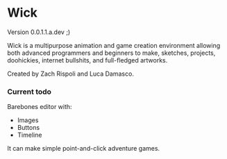 # Wick

Version 0.0.1.1.a.dev ;) 

Wick is a multipurpose animation and game creation environment allowing both advanced programmers and beginners to make, sketches, projects, doohickies, internet bullshits, and full-fledged artworks. 

Created by Zach Rispoli and Luca Damasco. 

### Current todo

Barebones editor with:
 - Images
 - Buttons
 - Timeline

It can make simple point-and-click adventure games.
